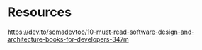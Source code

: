 # Resources

https://dev.to/somadevtoo/10-must-read-software-design-and-architecture-books-for-developers-347m
